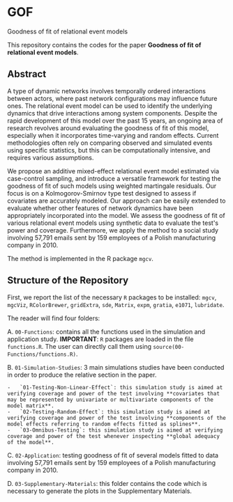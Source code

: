 # GOF
Goodness of fit of relational event models

This repository contains the codes for the paper **Goodness of fit of relational event models**. 

## Abstract

A type of dynamic networks involves temporally ordered interactions between actors, where past network configurations may influence future ones. The relational event model can be used to identify the underlying dynamics that drive interactions among system components. Despite the rapid development of this model over the past 15 years, an ongoing area of research revolves around evaluating the goodness of fit of this model, especially when it incorporates time-varying and random effects. Current methodologies often rely on comparing observed and simulated events using specific statistics, but this can be computationally intensive, and requires various assumptions.
		
We propose an additive mixed-effect relational event model estimated via case-control sampling, and introduce a versatile framework for testing the goodness of fit of such models using weighted martingale residuals. Our focus is on a Kolmogorov-Smirnov type test designed to assess if covariates are accurately modeled. Our approach can be easily extended to evaluate whether other features of network dynamics have been appropriately incorporated into the model. We assess the goodness of fit of various relational event models using synthetic data to evaluate the test's power and coverage. Furthermore, we apply the method to a social study involving 57,791 emails sent by 159 employees of a Polish manufacturing company in 2010.
		
The method is implemented in the R package `mgcv`.

## Structure of the Repository

First, we report the list of the necessary `R` packages to be installed: 
`mgcv`, `mgcViz`, `RColorBrewer`, `gridExtra`, `sde`, `Matrix`, `expm`, `gratia`, `e1071`, `lubridate`.

The reader will find four folders: 

A.	`00-Functions`: contains all the functions used in the simulation and application study. 
    **IMPORTANT**: `R` packages are loaded in the file `functions.R`. The user can directly call them using `source(00-Functions/functions.R)`.

B.	`01-Simulation-Studies`: 3 main simulations studies have been conducted in order to produce the relative section in the paper. 

    -	`01-Testing-Non-Linear-Effect`: this simulation study is aimed at verifying coverage and power of the test involving **covariates that may be represented by univariate or multivariate components of the model matrix**.     
    -	`02-Testing-Random-Effect`: this simulation study is aimed at verifying coverage and power of the test involving **components of the model effects referring to random effects fitted as splines**. 
    -	`03-Omnibus-Testing`: this simulation study is aimed at verifying coverage and power of the test whenever inspecting **global adequacy of the model**. 
    
C.	`02-Application`: testing goodness of fit of several models fitted to data involving 57,791 emails sent by 159 employees of a Polish manufacturing company in 2010.

D.	`03-Supplementary-Materials`: this folder contains the code which is necessary to generate the plots in the Supplementary Materials. 